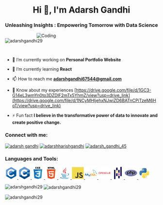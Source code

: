 <h1 align="center">Hi 👋, I'm Adarsh Gandhi</h1>
<h3 align="center">Unleashing Insights : Empowering Tomorrow with Data Science</h3>
<img align="right" alt="Coding" width="400" src="https://www.datasciencecentral.com/wp-content/uploads/2022/02/visu-1024x599.png">

<p align="left"> <img src="https://komarev.com/ghpvc/?username=adarshgandhi29&label=Profile%20views&color=0e75b6&style=flat" alt="adarshgandhi29" /> </p>

<p align="left"> <a href="https://twitter.com/" target="blank"><img src="https://img.shields.io/twitter/follow/?logo=twitter&style=for-the-badge" alt="" /></a> </p>

- 🔭 I’m currently working on **Personal Portfolio Website**

- 🌱 I’m currently learning **React**

- 📫 How to reach me **adarshgandhi67544@gmail.com**

- 📄 Know about my experiences [https://drive.google.com/file/d/1GC3-G14eL3wmYn0to3DZDlF2mTx5YhmZ/view?usp=drive_link](https://drive.google.com/file/d/1NCyMHIjehxNJwiZD6BATnCPiTzeM6HoT/view?usp=drive_link)

- ⚡ Fun fact **I believe in the transformative power of data to innovate and create positive change.**

<h3 align="left">Connect with me:</h3>
<p align="left">
<a href="https://linkedin.com/in/adarsh gandhi" target="blank"><img align="center" src="https://raw.githubusercontent.com/rahuldkjain/github-profile-readme-generator/master/src/images/icons/Social/linked-in-alt.svg" alt="adarsh gandhi" height="30" width="40" /></a>
<a href="https://kaggle.com/adarshharishgandhi" target="blank"><img align="center" src="https://raw.githubusercontent.com/rahuldkjain/github-profile-readme-generator/master/src/images/icons/Social/kaggle.svg" alt="adarshharishgandhi" height="30" width="40" /></a>
<a href="https://instagram.com/adarsh_gandhi_45" target="blank"><img align="center" src="https://raw.githubusercontent.com/rahuldkjain/github-profile-readme-generator/master/src/images/icons/Social/instagram.svg" alt="adarsh_gandhi_45" height="30" width="40" /></a>
</p>

<h3 align="left">Languages and Tools:</h3>
<p align="left"> <a href="https://www.cprogramming.com/" target="_blank" rel="noreferrer"> <img src="https://raw.githubusercontent.com/devicons/devicon/master/icons/c/c-original.svg" alt="c" width="40" height="40"/> </a> <a href="https://www.w3schools.com/cpp/" target="_blank" rel="noreferrer"> <img src="https://raw.githubusercontent.com/devicons/devicon/master/icons/cplusplus/cplusplus-original.svg" alt="cplusplus" width="40" height="40"/> </a> <a href="https://www.w3schools.com/css/" target="_blank" rel="noreferrer"> <img src="https://raw.githubusercontent.com/devicons/devicon/master/icons/css3/css3-original-wordmark.svg" alt="css3" width="40" height="40"/> </a> <a href="https://www.w3.org/html/" target="_blank" rel="noreferrer"> <img src="https://raw.githubusercontent.com/devicons/devicon/master/icons/html5/html5-original-wordmark.svg" alt="html5" width="40" height="40"/> </a> <a href="https://www.java.com" target="_blank" rel="noreferrer"> <img src="https://raw.githubusercontent.com/devicons/devicon/master/icons/java/java-original.svg" alt="java" width="40" height="40"/> </a> <a href="https://developer.mozilla.org/en-US/docs/Web/JavaScript" target="_blank" rel="noreferrer"> <img src="https://raw.githubusercontent.com/devicons/devicon/master/icons/javascript/javascript-original.svg" alt="javascript" width="40" height="40"/> </a> <a href="https://www.mysql.com/" target="_blank" rel="noreferrer"> <img src="https://raw.githubusercontent.com/devicons/devicon/master/icons/mysql/mysql-original-wordmark.svg" alt="mysql" width="40" height="40"/> </a> <a href="https://www.oracle.com/" target="_blank" rel="noreferrer"> <img src="https://raw.githubusercontent.com/devicons/devicon/master/icons/oracle/oracle-original.svg" alt="oracle" width="40" height="40"/> </a> <a href="https://pandas.pydata.org/" target="_blank" rel="noreferrer"> <img src="https://raw.githubusercontent.com/devicons/devicon/2ae2a900d2f041da66e950e4d48052658d850630/icons/pandas/pandas-original.svg" alt="pandas" width="40" height="40"/> </a> <a href="https://www.php.net" target="_blank" rel="noreferrer"> <img src="https://raw.githubusercontent.com/devicons/devicon/master/icons/php/php-original.svg" alt="php" width="40" height="40"/> </a> <a href="https://www.python.org" target="_blank" rel="noreferrer"> <img src="https://raw.githubusercontent.com/devicons/devicon/master/icons/python/python-original.svg" alt="python" width="40" height="40"/> </a> </p>

<p><img align="left" src="https://github-readme-stats.vercel.app/api/top-langs?username=adarshgandhi29&show_icons=true&locale=en&layout=compact" alt="adarshgandhi29" /></p>

<p>&nbsp;<img align="center" src="https://github-readme-stats.vercel.app/api?username=adarshgandhi29&show_icons=true&locale=en" alt="adarshgandhi29" /></p>

<p><img align="center" src="https://github-readme-streak-stats.herokuapp.com/?user=adarshgandhi29&" alt="adarshgandhi29" /></p>
